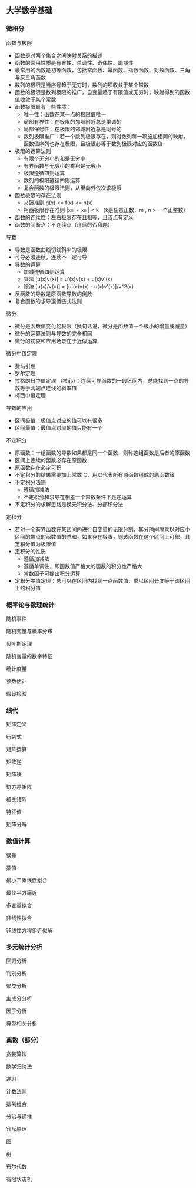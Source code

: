 ## 大学数学基础

### 微积分

函数与极限

- 函数是对两个集合之间映射关系的描述
- 函数的常用性质是有界性、单调性、奇偶性、周期性
- 最常用的函数是初等函数，包括常函数、幂函数、指数函数、对数函数、三角与反三角函数
- 数列的极限是当序号趋于无穷时，数列的项收敛于某个常数
- 函数的极限是数列极限的推广，自变量趋于有限值或无穷时，映射得到的函数值收敛于某个常数
- 函数极限具有一些性质：
  - 唯一性：函数在某一点的极限值唯一
  - 局部有界性：在极限的邻域附近总是单调的
  - 局部保号性：在极限的邻域附近总是同号的
  - 数列极限推广：若一个数列极限存在，则对数列每一项施加相同的映射，函数值序列也存在极限，且极限必等于数列极限对应的函数值
- 极限的运算法则
  - 有限个无穷小的和是无穷小
  - 有界函数与无穷小的乘积是无穷小
  - 极限遵循四则运算
  - 数列的极限遵循四则运算
  - 复合函数的极限法则，从里向外依次求极限
- 函数极限的存在法则
  - 夹逼准则  g(x) <= f(x) <= h(x)
  - 柯西极限存在准则 |`xm - xn` | < k （k是任意正数，m , n > 一个正整数）
- 函数的连续性：左右极限存在且相等，且该点有定义
- 函数的间断点：不连续点（连续的否命题）

导数

- 导数是函数曲线切线斜率的极限
- 可导必须连续，连续不一定可导
- 导数的运算
  - 加减遵循四则运算
  - 乘法  [u(x)v(x)] = u'(x)v(x) + u(x)v'(x)
  - 除法  [u(x)/v(x)] = [u'(x)v(x) - u(x)v'(x)]/v^2(x)
- 反函数的导数是原函数导数的倒数
- 复合函数的求导遵循链式法则

微分

- 微分是函数值变化的极限（换句话说，微分是函数值一个极小的增量或减量）
- 微分的运算法则与导数的完全相同
- 微分的初衷和应用场景在于近似运算

微分中值定理

- 费马引理
- 罗尔定理
- 拉格朗日中值定理 （核心）：连续可导函数的一段区间内，总能找到一点的导数等于两端点连线的斜率值
- 柯西中值定理

导数的应用

- 区间极值：极值点对应的值可以有很多
- 区间最值：最值点对应的值只能有一个

不定积分

- 原函数：一组函数的导数如果都是同一个函数，则称这组函数是后者的原函数
- 区间上连续的函数必存在原函数
- 原函数存在必定可积
- 不定积分的结果需要加上常数 C，用以代表所有原函数组成的原函数簇
- 不定积分法则
  - 遵循加减法
  - 不定积分和求导在相差一个常数条件下是逆运算
- 不定积分的求解思路是换元积分法、分部积分法

定积分

- 若对一个有界函数在某区间内进行自变量的无限分割，其分隔间隔乘以对应小区间的端点的函数值的总和，如果存在极限，则该函数在这个区间上可积，且定积分值为极限值
- 定积分的性质
  - 遵循加减法
  - 遵循单调性，即函数值严格大的函数的积分也严格大
  - 常数因子可提出积分运算
- 定积分中值定理：总可以在区间内找到一点函数值，乘以区间长度等于该区间上的积分值

### 概率论与数理统计

随机事件

随机变量与概率分布

贝叶斯定理

随机变量的数字特征

统计度量

参数估计

假设检验

### 线代

矩阵定义

行列式

矩阵运算

矩阵逆

矩阵秩

协方差矩阵

相关矩阵

特征值

矩阵分解

### 数值计算

误差

插值

最小二乘线性拟合

最佳平方逼近

多变量拟合

非线性拟合

非线性方程组近似解

### 多元统计分析

回归分析

判别分析

聚类分析

主成分分析

因子分析

典型相关分析

### 离散（部分）

贪婪算法

数学归纳法

递归

计数法则

排列组合

分治与递推

容斥原理

图

树

布尔代数

有限状态机